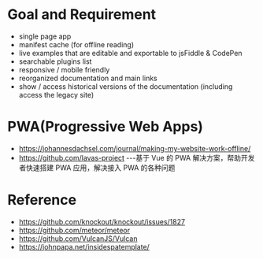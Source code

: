 # Goal and Requirement
* single page app
* manifest cache (for offline reading)
* live examples that are editable and exportable to jsFiddle & CodePen
* searchable plugins list
* responsive / mobile friendly
* reorganized documentation and main links
* show / access historical versions of the documentation (including access the legacy site)
# PWA(Progressive Web Apps)
  * https://johannesdachsel.com/journal/making-my-website-work-offline/
  * https://github.com/lavas-project ---基于 Vue 的 PWA 解决方案，帮助开发者快速搭建 PWA 应用，解决接入 PWA 的各种问题
# Reference
  - https://github.com/knockout/knockout/issues/1827
  - https://github.com/meteor/meteor
  - https://github.com/VulcanJS/Vulcan
  - https://johnpapa.net/insidespatemplate/
